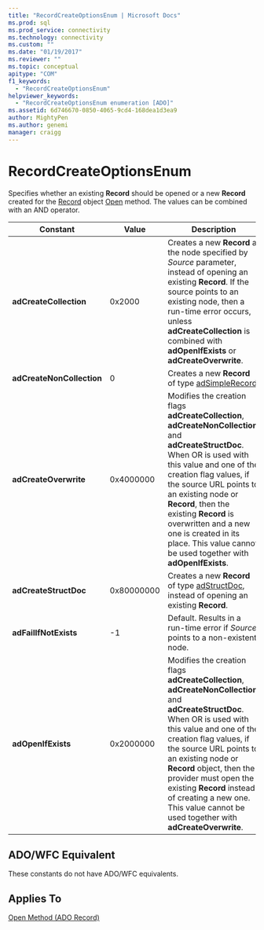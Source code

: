```yaml
---
title: "RecordCreateOptionsEnum | Microsoft Docs"
ms.prod: sql
ms.prod_service: connectivity
ms.technology: connectivity
ms.custom: ""
ms.date: "01/19/2017"
ms.reviewer: ""
ms.topic: conceptual
apitype: "COM"
f1_keywords: 
  - "RecordCreateOptionsEnum"
helpviewer_keywords: 
  - "RecordCreateOptionsEnum enumeration [ADO]"
ms.assetid: 6d746670-0850-4065-9cd4-168dea1d3ea9
author: MightyPen
ms.author: genemi
manager: craigg
---
```

# RecordCreateOptionsEnum
Specifies whether an existing **Record** should be opened or a new **Record** created for the [Record](../../../ado/reference/ado-api/record-object-ado.md) object [Open](../../../ado/reference/ado-api/open-method-ado-record.md) method. The values can be combined with an AND operator.  
  
|Constant|Value|Description|  
|--------------|-----------|-----------------|  
|**adCreateCollection**|0x2000|Creates a new **Record** at the node specified by *Source* parameter, instead of opening an existing **Record**. If the source points to an existing node, then a run-time error occurs, unless **adCreateCollection** is combined with **adOpenIfExists** or **adCreateOverwrite**.|  
|**adCreateNonCollection**|0|Creates a new **Record** of type [adSimpleRecord](../../../ado/reference/ado-api/recordtypeenum.md).|  
|**adCreateOverwrite**|0x4000000|Modifies the creation flags **adCreateCollection**, **adCreateNonCollection**, and **adCreateStructDoc**. When OR is used with this value and one of the creation flag values, if the source URL points to an existing node or **Record**, then the existing **Record** is overwritten and a new one is created in its place. This value cannot be used together with **adOpenIfExists**.|  
|**adCreateStructDoc**|0x80000000|Creates a new **Record** of type [adStructDoc](../../../ado/reference/ado-api/recordtypeenum.md), instead of opening an existing **Record**.|  
|**adFailIfNotExists**|-1|Default. Results in a run-time error if *Source* points to a non-existent node.|  
|**adOpenIfExists**|0x2000000|Modifies the creation flags **adCreateCollection**, **adCreateNonCollection**, and **adCreateStructDoc**. When OR is used with this value and one of the creation flag values, if the source URL points to an existing node or **Record** object, then the provider must open the existing **Record** instead of creating a new one. This value cannot be used together with **adCreateOverwrite**.|  
  
## ADO/WFC Equivalent  
 These constants do not have ADO/WFC equivalents.  
  
## Applies To  
 [Open Method (ADO Record)](../../../ado/reference/ado-api/open-method-ado-record.md)
